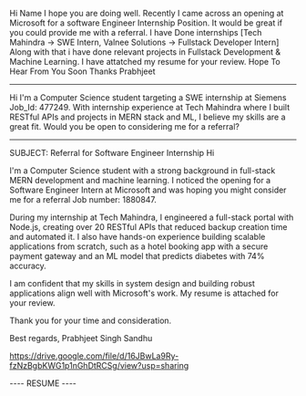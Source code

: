 Hi Name
I hope you are doing well. Recently I came across an opening at Microsoft for a software Engineer Internship Position.
It would be great if you could provide me with a referral.
I have Done internships [Tech Mahindra -> SWE Intern, Valnee Solutions -> Fullstack Developer Intern] Along with that i have done relevant projects in Fullstack Development & Machine Learning.
I have attatched my resume for your review.
Hope To Hear From You Soon
Thanks Prabhjeet

-----

Hi 
I'm a Computer Science student targeting a SWE internship at Siemens Job_Id: 477249. With internship experience at Tech Mahindra where I built RESTful APIs and projects in MERN stack and ML, I believe my skills are a great fit. Would you be open to considering me for a referral?

-----
SUBJECT: Referral for Software Engineer Internship
Hi 

I'm a Computer Science student with a strong background in full-stack MERN development and machine learning. I noticed the opening for a Software Engineer Intern at Microsoft and was hoping you might consider me for a referral Job number:
1880847.

During my internship at Tech Mahindra, I engineered a full-stack portal with Node.js, creating over 20 RESTful APIs that reduced backup creation time and automated it. I also have hands-on experience building scalable applications from scratch, such as a hotel booking app with a secure payment gateway and an ML model that predicts diabetes with 74% accuracy.

I am confident that my skills in system design and building robust applications align well with Microsoft's work. My resume is attached for your review.

Thank you for your time and consideration.

Best regards,
Prabhjeet Singh Sandhu

https://drive.google.com/file/d/16JBwLa9Ry-fzNzBgbKWG1p1nGhDtRCSg/view?usp=sharing



---- RESUME ----
